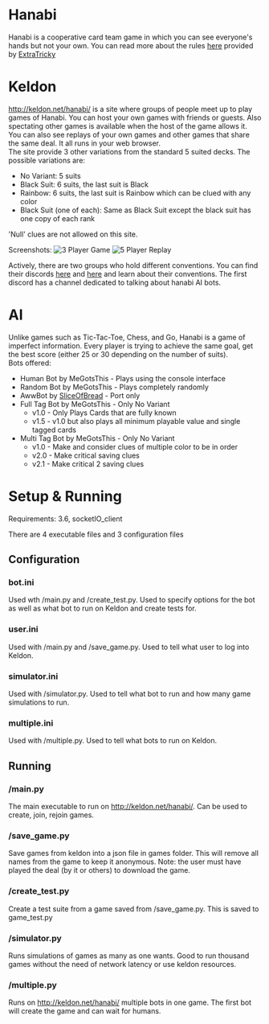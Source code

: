 # Hanabi

Hanabi is a cooperative card team game in which you can see everyone's hands but not your own. You can read more about the rules [here](http://pastebin.com/6brGz2J4) provided by [ExtraTricky](https://www.twitch.tv/extratricky)

# Keldon

http://keldon.net/hanabi/ is a site where groups of people meet up to play games of Hanabi. You can host your own games with friends or guests. Also spectating other games is available when the host of the game allows it. You can also see replays of your own games and other games that share the same deal. It all runs in your web browser.  
The site provide 3 other variations from the standard 5 suited decks. The possible variations are:

- No Variant: 5 suits
- Black Suit: 6 suits, the last suit is Black
- Rainbow: 6 suits, the last suit is Rainbow which can be clued with any color
- Black Suit (one of each): Same as Black Suit except the black suit has one copy of each rank

'Null' clues are not allowed on this site.

Screenshots:
![3 Player Game](https://cdn.discordapp.com/attachments/225437979085242369/270132982487056384/Screen_Shot_2017-01-15_at_1.54.40_AM.png "3 Player Rainbow Game using a Chrome extension")
![5 Player Replay](https://cdn.discordapp.com/attachments/90621118829842432/274972552646885376/unknown.png "5 Player No Variant Replay")

Actively, there are two groups who hold different conventions. You can find their discords [here](https://discord.gg/5CCr7FX) and [here](https://discord.gg/FADvkJp) and learn about their conventions. The first discord has a channel dedicated to talking about hanabi AI bots.

# AI

Unlike games such as Tic-Tac-Toe, Chess, and Go, Hanabi is a game of imperfect information. Every player is trying to achieve the same goal, get the best score (either 25 or 30 depending on the number of suits).  
Bots offered:

- Human Bot by MeGotsThis - Plays using the console interface
- Random Bot by MeGotsThis - Plays completely randomly
- AwwBot by [SliceOfBread](https://github.com/SliceOfBread/Hanabi) - Port only
- Full Tag Bot by MeGotsThis - Only No Variant
  - v1.0 - Only Plays Cards that are fully known
  - v1.5 - v1.0 but also plays all minimum playable value and single tagged cards
- Multi Tag Bot by MeGotsThis - Only No Variant
  - v1.0 - Make and consider clues of multiple color to be in order
  - v2.0 - Make critical saving clues
  - v2.1 - Make critical 2 saving clues

# Setup & Running

Requirements: 3.6, socketIO_client

There are 4 executable files and 3 configuration files

## Configuration
### bot.ini
Used wth /main.py and /create_test.py. Used to specify options for the bot as well as what bot to run on Keldon and create tests for.

### user.ini
Used with /main.py and /save_game.py. Used to tell what user to log into Keldon.

### simulator.ini
Used with /simulator.py. Used to tell what bot to run and how many game simulations to run.

### multiple.ini
Used with /multiple.py. Used to tell what bots to run on Keldon.

## Running
### /main.py
The main executable to run on http://keldon.net/hanabi/. Can be used to create, join, rejoin games.

### /save_game.py
Save games from keldon into a json file in games folder. This will remove all names from the game to keep it anonymous. Note: the user must have played the deal (by it or others) to download the game.

### /create_test.py
Create a test suite from a game saved from /save_game.py. This is saved to game_test.py

### /simulator.py
Runs simulations of games as many as one wants. Good to run thousand games without the need of network latency or use keldon resources.

### /multiple.py
Runs on http://keldon.net/hanabi/ multiple bots in one game. The first bot will create the game and can wait for humans.
